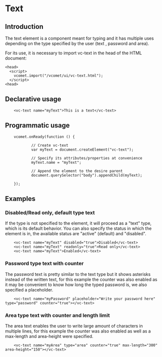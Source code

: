 # Text

## Introduction
The text element is a component meant for typing and it has multiple uses depending on the type specified by the user (text , password and area). 

For its use, it is necessary to import vc-text in the head of the HTML document:
``` [html]
<head>
  <script>
    vcomet.import("/vcomet/ui/vc-text.html");
  </script>
<head>
```

## Declarative usage

``` [html]
    <vc-text name="myText">This is a text</vc-text>
```

## Programmatic usage

``` [javascript]
    vcomet.onReady(function () {

            // Create vc-text
            var myText = document.createElement("vc-text");
            
            // Specify its attributes/properties at convenience
            myText.name = "myText";
            
            // Append the element to the desire parent
            document.querySelector("body").appendChild(myText);

    });
```

## Examples

### Disabled/Read only, default type text

If the type is not specified to the element, it will proceed as a "text" type, which is its default behavior. You can also specify the status in which the element is in, the available status are "active" (default) and "disabled".


``` [html]
    <vc-text name="myText" disabled="true">Disabled</vc-text>
    <vc-text name="myText" readonly="true">Read only</vc-text>
    <vc-text name="myText">Enabled</vc-text>
```

### Password type text with counter

The password text is pretty similar to the text type but it shows asterisks instead of the written text, for this example the counter was also enabled as it may be convenient to know how long the typed password is, we also specified a placeholder.

``` [html]
    <vc-text name="myPassword" placeholder="Write your password here" type="password" counter="true"></vc-text>
```

### Area type text with counter and length limit

The area text enables the user to write large amount of characters in multiple lines, for this example the counter was also enabled as well as a max-length and area-height were specified.

``` [html]
    <vc-text name="myArea" type="area" counter="true" max-length="300" area-height="150"></vc-text>
```